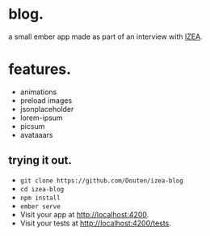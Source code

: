# blog.

a small ember app made as part of an interview with [IZEA](https://izea.com/).

# features.

- animations
- preload images
- jsonplaceholder
- lorem-ipsum
- picsum
- avataaars

## trying it out.

- `git clone https://github.com/Douten/izea-blog`
- `cd izea-blog`
- `npm install`
- `ember serve`
- Visit your app at [http://localhost:4200](http://localhost:4200).
- Visit your tests at [http://localhost:4200/tests](http://localhost:4200/tests).
